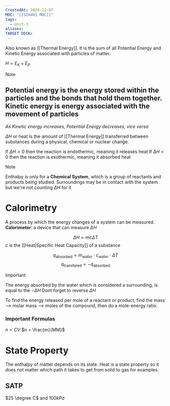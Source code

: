 ```yaml
---
CreatedAt: 2024-12-07
MOC: "[[SCH4U1 MOC]]"
tags:
  - Unit-3
aliases: 
TARGET DECK:
---
```

Also known as [[Thermal Energy]]. It is the sum of all Potential Energy and Kinetic Energy associated with particles of matter.

$H = E_K + E_P$

> [!NOTE]
> Potential energy is the energy stored within the particles and the bonds that hold them together.
> Kinetic energy is energy associated with the movement of particles
> ---
> *As Kinetic energy increases, Potential Energy decreases, vice versa*


$\Delta H$ or heat is the amount of [[Thermal Energy]] transferred between substances during a physical, chemical or nuclear change.

If $\Delta H > 0$ then the reaction is endothermic, meaning it releases heat
If $\Delta H < 0$ then the reaction is exothermic, meaning it absorbed heat


> [!NOTE] 
> Enthalpy is only for a **Chemical System**, which is a group of reactants and products being studied. Surroundings may be in contact with the system but we're not counting $\Delta H$ for it

# Calorimetry
A process by which the energy changes of a system can be measured. 
**Calorimeter**: a device that can measure $\Delta H$

$$\Delta H = mc\Delta T$$
$c$ is the [[Heat|Specific Heat Capacity]] of a substance

$$q_{\text{absorbed}} = m_{water}\cdot c_{water}\cdot\Delta T$$
$$q_{\text{transfered}} = -q_{\text{absorbed}}$$

> [!IMPORTANT]
> The energy absorbed by the water which is considered a surrounding, is equal to the $-\Delta H$
> Dont forget to reverse $\Delta H$

To find the energy released per mole of a reactant or product, find the mass --> molar mass --> moles of the compound, then do a mole-energy ratio.

### Important Formulas
$n = CV$
$n = \frac{m}{MM}$


# State Property
The enthalpy of matter depends on its state. Heat is a state property so it does not matter which path it takes to get from solid to gas for examples.
## SATP
$25 \degree C$ and $100kPa$


